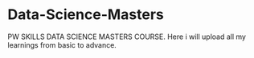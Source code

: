 # Data-Science-Masters
PW SKILLS DATA SCIENCE MASTERS COURSE. Here i will upload all my learnings from basic to advance.

